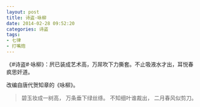```yaml
---
layout: post
title: 诗盗·咏柳
date: 2014-02-28 09:52:20
categories: 诗盗
tags:
- 七律
- 打嘴炮
---
```

《#诗盗#·咏柳》：屄已装成艺术高，万屌吹下力撕套。不止吸液水才出，耳悦春疯思奸道。

改编自唐代贺知章的《咏柳》。

> 碧玉妆成一树高，
> 万条垂下绿丝绦。 
> 不知细叶谁裁出，
> 二月春风似剪刀。
